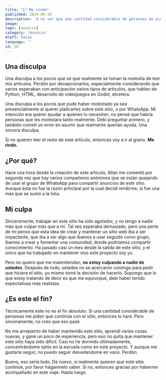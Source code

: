 ```yaml
---
title: "️️️️️🏳️ Me rindo"
published: 2024-09-28
description: 'A no ser que una cantidad considerable de personas me pidan lo contrario, este es el último artículo.'
image: ''
tags: [anuncio]
category: 'Anuncio'
draft: false 
language: ''
id: 20
---
```

## Una disculpa
Una disculpa a los pocos que sé que realmente se toman la molestía de leer mis artículos. Perdón por decepcionarlos, especialmente considerando que varios esperaban con anticipación varios tipos de artículos, que hablen de Python, HTML, desarrollo de videojuegos en Godot, etcetera.

Una disculpa a los pocos que pude haber molestado ya sea presencialmente al querer platicarles sobre este sitio, o por WhatsApp. Mi intención era querer ayudar a quienes lo necesiten, no pensé que habría personas que les molestara tanto realmente. Debí preguntar primero, y también cometí un error en asumir que realmente querían ayuda. Una sincera disculpa.

Si no quieren leer el resto de este artículo, entonces voy a ir al grano. **Me rindo.**
## ¿Por qué?
Hace una hora desde la creación de este artículo, Allan me comentó por segunda vez que hay varios compañeros anónimos que se están quejando de usar el grupo de WhatsApp para compartir anuncios de este sitio. Aunque ésta no fue la razón principal por la cual decidí rendirme, sí fue una más que se sumó a la lista.
## Mi culpa
Sinceramente, trabajar en este sitio ha sido agotador, y no tengo a nadie más que culpar más que a mí. Tal vez esperaba demasiado, pero una parte de mí pensó que esta idea de crear y mantener un sitio web iba a ser impactante, que iba a ser algo que ibamos a usar seguido como grupo, ibamos a crear y fomentar una comunidad, donde podríamos compartir conocimiento. Ha pasado casi un mes desde la salida de este sitio, y el único que ha trabajado en mantener vivo este proyecto soy yo. 

Pero no quiero que me malentiendan, **no estoy culpando a nadie de ustedes**. Después de todo, ustedes no se acercaron conmigo para pedir que hiciera el sitio, yo mismo tomé la decisión de hacerlo. Supongo que lo que estoy tratando de decir es que me equivoqué, debí haber tenido expectativas más realistas.
## ¿Es este el fin?
Técnicamente este no es el fin absoluto. Si una cantidad considerable de personas me piden que continúe con el sitio, entonces lo haré. Pero sinceramente, no creo que eso pasé.

No me arrepiento de haber mantenido este sitio, aprendí varias cosas nuevas, y gané un poco de experiencia, pero eso no quita que mantener este sitio haya sido difícil. Casi no he dormido últimadamente, concentrándome tanto en la escuela como en este proyecto. Y aunque me gustaría seguir, no puedo seguir desvelandome en vano. Perdón.

Bueno, eso sería todo. De nuevo, si realmente quieren que este sitio continúe, por favor háganmelo saber. Si no, entonces gracias por haberme acompañado en este viaje. Hasta luego.




